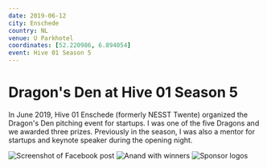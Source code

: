 ```yaml
---
date: 2019-06-12
city: Enschede
country: NL
venue: U Parkhotel
coordinates: [52.220986, 6.894054]
event: Hive 01 Season 5
---
```


# Dragon's Den at Hive 01 Season 5

In June 2019, Hive 01 Enschede (formerly NESST Twente) organized the Dragon's Den pitching event for startups. I was one of the five Dragons and we awarded three prizes. Previously in the season, I was also a mentor for startups and keynote speaker during the opening night.

![Screenshot of Facebook post](https://user-images.githubusercontent.com/2841780/97719232-d69ab800-1aec-11eb-941c-9a005b3e7b47.png)
![Anand with winners](https://user-images.githubusercontent.com/2841780/97719347-fc27c180-1aec-11eb-9a44-4c3d9d2328bb.jpg)
![Sponsor logos](https://user-images.githubusercontent.com/2841780/97719349-fcc05800-1aec-11eb-85cc-bd6f12dfa760.jpg)

